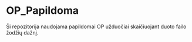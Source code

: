 # OP_Papildoma
Ši repozitorija naudojama papildomai OP užduočiai skaičiuojant duoto failo žodžių dažnį.
